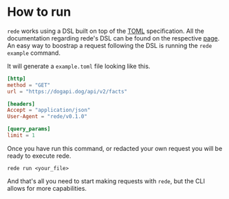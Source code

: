 # How to run

`rede` works using a DSL built on top of the [TOML](https://toml.io/en/) specification.
All the documentation regarding rede's DSL can be found on the respective [page](../reference_guide/request_dsl.md).
An easy way to boostrap a request following the DSL is running the `rede example` command.

It will generate a `example.toml` file looking like this.

```toml
[http]
method = "GET"
url = "https://dogapi.dog/api/v2/facts"

[headers]
Accept = "application/json"
User-Agent = "rede/v0.1.0"

[query_params]
limit = 1
```

Once you have run this command, or redacted your own request you will be ready to execute rede.

```shell
rede run <your_file>
```

And that's all you need to start making requests with `rede`, but the CLI allows for more capabilities.